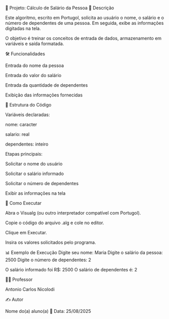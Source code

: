 📌 Projeto: Cálculo de Salário da Pessoa
📖 Descrição

Este algoritmo, escrito em Portugol, solicita ao usuário o nome, o salário e o número de dependentes de uma pessoa. Em seguida, exibe as informações digitadas na tela.

O objetivo é treinar os conceitos de entrada de dados, armazenamento em variáveis e saída formatada.

🛠️ Funcionalidades

Entrada do nome da pessoa

Entrada do valor do salário

Entrada da quantidade de dependentes

Exibição das informações fornecidas

📂 Estrutura do Código

Variáveis declaradas:

nome: caracter

salario: real

dependentes: inteiro

Etapas principais:

Solicitar o nome do usuário

Solicitar o salário informado

Solicitar o número de dependentes

Exibir as informações na tela

🚀 Como Executar

Abra o Visualg (ou outro interpretador compatível com Portugol).

Copie o código do arquivo .alg e cole no editor.

Clique em Executar.

Insira os valores solicitados pelo programa.

📊 Exemplo de Execução
Digite seu nome: Maria
Digite o salário da pessoa: 2500
Digite o número de dependentes: 2

O salário informado foi R$: 2500
O salário de dependentes é: 2

👨‍🏫 Professor

Antonio Carlos Nicolodi

✍️ Autor

Nome do(a) aluno(a)
📅 Data: 25/08/2025
